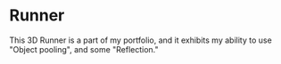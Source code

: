 # Runner
This 3D Runner is a part of my portfolio, and it exhibits my ability to use "Object pooling", and some "Reflection."
